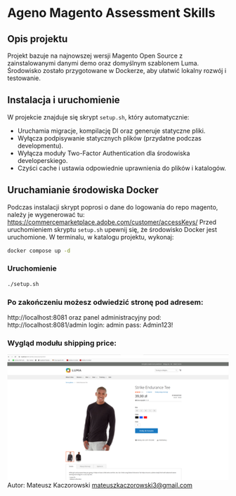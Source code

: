 # Ageno Magento Assessment Skills

## Opis projektu

Projekt bazuje na najnowszej wersji Magento Open Source z zainstalowanymi danymi demo oraz domyślnym szablonem Luma. Środowisko zostało przygotowane w Dockerze, aby ułatwić lokalny rozwój i testowanie.

## Instalacja i uruchomienie

W projekcie znajduje się skrypt `setup.sh`, który automatycznie:

- Uruchamia migracje, kompilację DI oraz generuje statyczne pliki.
- Wyłącza podpisywanie statycznych plików (przydatne podczas developmentu).
- Wyłącza moduły Two-Factor Authentication dla środowiska developerskiego.
- Czyści cache i ustawia odpowiednie uprawnienia do plików i katalogów.

## Uruchamianie środowiska Docker
Podczas instalacji skrypt poprosi o dane do logowania do repo magento, należy je wygenerować tu: https://commercemarketplace.adobe.com/customer/accessKeys/
Przed uruchomieniem skryptu `setup.sh` upewnij się, że środowisko Docker jest uruchomione. W terminalu, w katalogu projektu, wykonaj:

```bash
docker compose up -d
```

### Uruchomienie

```bash
./setup.sh
```
### Po zakończeniu możesz odwiedzić stronę pod adresem:
http://localhost:8081
oraz panel administracyjny pod:
http://localhost:8081/admin 
login: admin pass: Admin123!

### Wygląd modułu shipping price:

![Screenshot](images/sample_product.png)
Autor: Mateusz Kaczorowski
mateuszkaczorowski3@gmail.com
